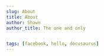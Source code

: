 ```yaml
---
slug: About
title: About
author: Shawn
author_title: The one and only


tags: [facebook, hello, docusaurus]
---
```

